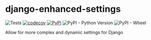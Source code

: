 # django-enhanced-settings
![Tests](https://github.com/OrangutanGaming/django-enhanced-settings/workflows/Tests/badge.svg)
[![codecov](https://codecov.io/gh/OrangutanGaming/django-enhanced-settings/branch/master/graph/badge.svg)](https://codecov.io/gh/OrangutanGaming/django-enhanced-settings)
[![PyPI](https://img.shields.io/pypi/v/django-enhanced-settings)](https://pypi.org/project/django-enhanced-settings/)
![PyPI - Python Version](https://img.shields.io/pypi/pyversions/django-enhanced-settings)
![PyPI - Wheel](https://img.shields.io/pypi/wheel/django-enhanced-settings)

Allow for more complex and dynamic settings for Django
